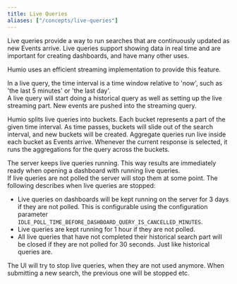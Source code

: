 ```yaml
---
title: Live Queries
aliases: ["/concepts/live-queries"]
---
```


Live queries provide a way to run searches that are continuously
updated as new Events arrive. Live queries support showing data in real time and are important for creating dashboards,
and have many other uses.

Humio uses an efficient streaming implementation to provide this feature.

In a live query, the time interval is a time window relative to 'now', such
as 'the last 5 minutes' or 'the last day'.  
A live query will start doing a historical query as well as setting up the live streaming part. New events are pushed into the streaming query.

Humio splits live queries into buckets. Each bucket represents a part of the given time interval.
As time passes, buckets will slide out of the search interval, and new buckets will be created.
Aggregate queries run live inside each bucket as Events arrive. Whenever the current
response is selected, it runs the aggregations for the query across the buckets.


The server keeps live queries running. This way results are immediately ready when opening a dashboard with running live queries.  
If live queries are not polled the server will stop them at some point. The following describes when live queries are stopped:

* Live queries on dashboards will be kept running on the server for 3 days if they are not polled. 
This is configurable using the configuration parameter `IDLE_POLL_TIME_BEFORE_DASHBOARD_QUERY_IS_CANCELLED_MINUTES`.
* Live queries are kept running for 1 hour if they are not polled.
* All live queries that have not completed their historical search part will be closed if they are not polled for 30 seconds. Just like historical queries are.

The UI will try to stop live queries, when they are not used anymore. When submitting a new search, the previous one will be stopped etc. 

